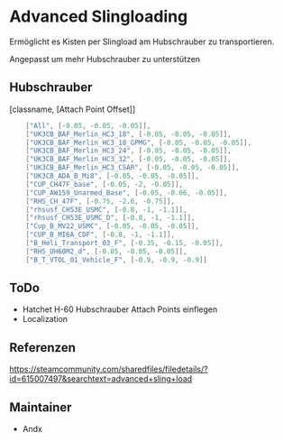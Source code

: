 # Advanced Slingloading

Ermöglicht es Kisten per Slingload am Hubschrauber zu transportieren.

Angepasst um mehr Hubschrauber zu unterstützen

## Hubschrauber

[classname, [Attach Point Offset]]

```c++
    ["All", [-0.05, -0.05, -0.05]],
    ["UK3CB_BAF_Merlin_HC3_18", [-0.05, -0.05, -0.05]],  
    ["UK3CB_BAF_Merlin_HC3_18_GPMG", [-0.05, -0.05, -0.05]],  
    ["UK3CB_BAF_Merlin_HC3_24", [-0.05, -0.05, -0.05]],  
    ["UK3CB_BAF_Merlin_HC3_32", [-0.05, -0.05, -0.05]],  
    ["UK3CB_BAF_Merlin_HC3_CSAR", [-0.05, -0.05, -0.05]],  
    ["UK3CB_ADA_B_Mi8", [-0.05, -0.05, -0.05]],  
    ["CUP_CH47F_base", [-0.05, -2, -0.05]],  
    ["CUP_AW159_Unarmed_Base", [-0.05, -0.06, -0.05]],
    ["RHS_CH_47F", [-0.75, -2.6, -0.75]], 
    ["rhsusf_CH53E_USMC", [-0.8, -1, -1.1]], 
    ["rhsusf_CH53E_USMC_D", [-0.8, -1, -1.1]],
    ["Cup_B_MV22_USMC", [-0.05, -0.05, -0.05]],
    ["CUP_B_MI6A_CDF", [-0.8, -1, -1.1]],
    ["B_Heli_Transport_03_F", [-0.35, -0.15, -0.05]],
    ["RHS_UH60M2_d", [-0.05, -0.05, -0.05]],      
    ["B_T_VTOL_01_Vehicle_F", [-0.9, -0.9, -0.9]] 
```

## ToDo

- Hatchet H-60 Hubschrauber Attach Points einflegen
- Localization

## Referenzen

<https://steamcommunity.com/sharedfiles/filedetails/?id=615007497&searchtext=advanced+sling+load>

## Maintainer

- Andx
